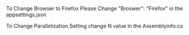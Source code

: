 To Change Browser to Firefox Please Change "Broswer": "Firefox" in the appsettings.json

To Change Parallelization Setting change N value in the Assemblyinfo.cs
